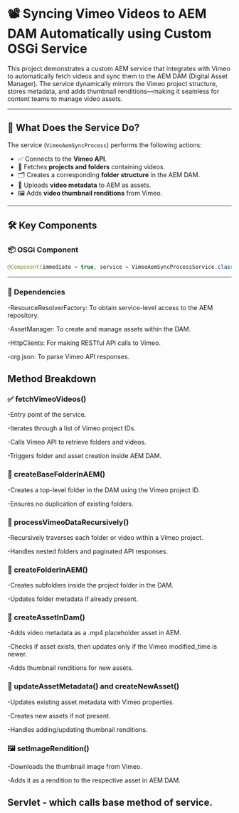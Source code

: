 # 📽️ Syncing Vimeo Videos to AEM DAM Automatically using Custom OSGi Service

This project demonstrates a custom AEM service that integrates with Vimeo to automatically fetch videos and sync them to the AEM DAM (Digital Asset Manager). The service dynamically mirrors the Vimeo project structure, stores metadata, and adds thumbnail renditions—making it seamless for content teams to manage video assets.

---

## 🔧 What Does the Service Do?

The service (`VimeoAemSyncProcess`) performs the following actions:

- ✅ Connects to the **Vimeo API**.
- 📁 Fetches **projects and folders** containing videos.
- 🗂️ Creates a corresponding **folder structure** in the AEM DAM.
- 📝 Uploads **video metadata** to AEM as assets.
- 🖼️ Adds **video thumbnail renditions** from Vimeo.

---

## 🛠️ Key Components

### 📦 OSGi Component

```java
@Component(immediate = true, service = VimeoAemSyncProcessService.class)
```
---

### 🔑 Dependencies
-ResourceResolverFactory: To obtain service-level access to the AEM repository.

-AssetManager: To create and manage assets within the DAM.

-HttpClients: For making RESTful API calls to Vimeo.

-org.json: To parse Vimeo API responses.


## Method Breakdown
### ✅ fetchVimeoVideos()
-Entry point of the service.

-Iterates through a list of Vimeo project IDs.

-Calls Vimeo API to retrieve folders and videos.

-Triggers folder and asset creation inside AEM DAM.

### 📁 createBaseFolderInAEM()
-Creates a top-level folder in the DAM using the Vimeo project ID.

-Ensures no duplication of existing folders.

### 🔁 processVimeoDataRecursively()
-Recursively traverses each folder or video within a Vimeo project.

-Handles nested folders and paginated API responses.

### 📂 createFolderInAEM()
-Creates subfolders inside the project folder in the DAM.

-Updates folder metadata if already present.

### 🎥 createAssetInDam()
-Adds video metadata as a .mp4 placeholder asset in AEM.

-Checks if asset exists, then updates only if the Vimeo modified_time is newer.

-Adds thumbnail renditions for new assets.

### 🧠 updateAssetMetadata() and createNewAsset()
-Updates existing asset metadata with Vimeo properties.

-Creates new assets if not present.

-Handles adding/updating thumbnail renditions.

### 🖼️ setImageRendition()
-Downloads the thumbnail image from Vimeo.

-Adds it as a rendition to the respective asset in AEM DAM.


## Servlet - which calls base method of service.


